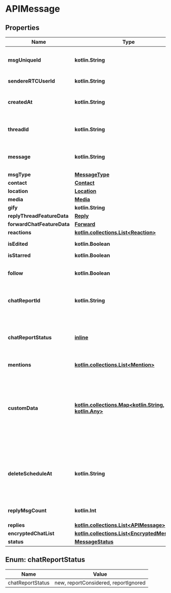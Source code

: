 
# APIMessage

## Properties
Name | Type | Description | Notes
------------ | ------------- | ------------- | -------------
**msgUniqueId** | **kotlin.String** | Unique identified of chat object generated by server | 
**sendereRTCUserId** | **kotlin.String** | sender eRTCUserId | 
**createdAt** | **kotlin.String** | Chat object creation epoch time in miliseconds | 
**threadId** | **kotlin.String** | The ID of the thread this message belongs to | 
**message** | **kotlin.String** | message text. it can be present for any msgType value |  [optional]
**msgType** | [**MessageType**](MessageType.md) |  |  [optional]
**contact** | [**Contact**](Contact.md) |  |  [optional]
**location** | [**Location**](Location.md) |  |  [optional]
**media** | [**Media**](Media.md) |  |  [optional]
**gify** | **kotlin.String** | gify URL |  [optional]
**replyThreadFeatureData** | [**Reply**](Reply.md) |  |  [optional]
**forwardChatFeatureData** | [**Forward**](Forward.md) |  |  [optional]
**reactions** | [**kotlin.collections.List&lt;Reaction&gt;**](Reaction.md) | list of reactions |  [optional]
**isEdited** | **kotlin.Boolean** | If chat message is starred |  [optional]
**isStarred** | **kotlin.Boolean** | If chat is starred |  [optional]
**follow** | **kotlin.Boolean** | Only present on base message when user is following thread |  [optional]
**chatReportId** | **kotlin.String** | If message is reported then it will contain chat report id |  [optional]
**chatReportStatus** | [**inline**](#ChatReportStatus) | Tell status of chat report, possible values are new, reportConsidered and reportIgnored |  [optional]
**mentions** | [**kotlin.collections.List&lt;Mention&gt;**](Mention.md) |  |  [optional]
**customData** | [**kotlin.collections.Map&lt;kotlin.String, kotlin.Any&gt;**](kotlin.Any.md) | JSON object which can be used for customer specific data which is not supported in InAppChat chat model. eg. { \&quot;abc\&quot; : \&quot;def\&quot; } |  [optional]
**deleteScheduleAt** | **kotlin.String** | When the message will automatically be deleted if it was send when disappearing message option was on |  [optional]
**replyMsgCount** | **kotlin.Int** | The number of replies to this message |  [optional]
**replies** | [**kotlin.collections.List&lt;APIMessage&gt;**](APIMessage.md) |  |  [optional]
**encryptedChatList** | [**kotlin.collections.List&lt;EncryptedMessage&gt;**](EncryptedMessage.md) |  |  [optional]
**status** | [**MessageStatus**](MessageStatus.md) |  |  [optional]


<a name="ChatReportStatus"></a>
## Enum: chatReportStatus
Name | Value
---- | -----
chatReportStatus | new, reportConsidered, reportIgnored




